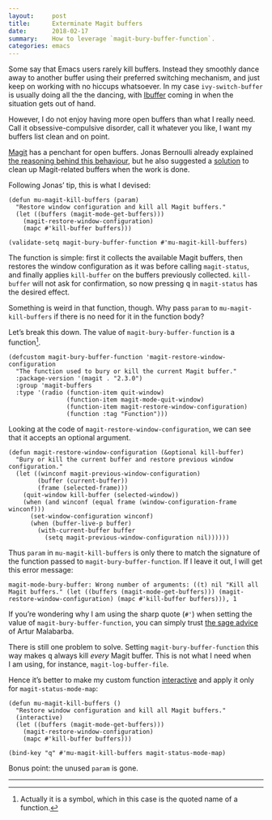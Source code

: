 ```yaml
---
layout:     post
title:      Exterminate Magit buffers
date:       2018-02-17
summary:    How to leverage `magit-bury-buffer-function`.
categories: emacs
---
```


Some say that Emacs users rarely kill buffers. Instead they smoothly dance away
to another buffer using their preferred switching mechanism, and just keep on
working with no hiccups whatsoever. In my case `ivy-switch-buffer` is usually
doing all the the dancing, with [Ibuffer](http://doc.endlessparentheses.com/Fun/ibuffer-mode.html) coming in when the situation gets out of
hand.

However, I do not enjoy having more open buffers than what I really need. Call
it obsessive-compulsive disorder, call it whatever you like, I want my buffers
list clean and on point.

[Magit](https://www.manueluberti.eu/emacs/2017/11/09/magit/) has a penchant for open buffers. Jonas Bernoulli already explained [the
reasoning behind this behaviour](https://github.com/magit/magit/issues/2124#issuecomment-125987469), but he also suggested a [solution](https://emacs.stackexchange.com/a/35832/5514) to clean up
Magit-related buffers when the work is done.

Following Jonas’ tip, this is what I devised:

``` emacs-lisp
(defun mu-magit-kill-buffers (param)
  "Restore window configuration and kill all Magit buffers."
  (let ((buffers (magit-mode-get-buffers)))
    (magit-restore-window-configuration)
    (mapc #'kill-buffer buffers)))

(validate-setq magit-bury-buffer-function #'mu-magit-kill-buffers)
```

The function is simple: first it collects the available Magit buffers, then
restores the window configuration as it was before calling `magit-status`, and
finally applies `kill-buffer` on the buffers previously collected. `kill-buffer`
will not ask for confirmation, so now pressing <kbd>q</kbd> in `magit-status` has the desired
effect.

Something is weird in that function, though. Why pass `param` to
`mu-magit-kill-buffers` if there is no need for it in the function body?

Let’s break this down. The value of `magit-bury-buffer-function` is a
function[^symbol].

``` emacs-lisp
(defcustom magit-bury-buffer-function 'magit-restore-window-configuration
  "The function used to bury or kill the current Magit buffer."
  :package-version '(magit . "2.3.0")
  :group 'magit-buffers
  :type '(radio (function-item quit-window)
                (function-item magit-mode-quit-window)
                (function-item magit-restore-window-configuration)
                (function :tag "Function")))
```

Looking at the code of `magit-restore-window-configuration`, we can see that it
accepts an optional argument.

``` emacs-lisp
(defun magit-restore-window-configuration (&optional kill-buffer)
  "Bury or kill the current buffer and restore previous window configuration."
  (let ((winconf magit-previous-window-configuration)
        (buffer (current-buffer))
        (frame (selected-frame)))
    (quit-window kill-buffer (selected-window))
    (when (and winconf (equal frame (window-configuration-frame winconf)))
      (set-window-configuration winconf)
      (when (buffer-live-p buffer)
        (with-current-buffer buffer
          (setq magit-previous-window-configuration nil))))))
```

Thus `param` in `mu-magit-kill-buffers` is only there to match the signature of the
function passed to `magit-bury-buffer-function`. If I leave it out, I will get
this error message:

``` emacs-lisp
magit-mode-bury-buffer: Wrong number of arguments: ((t) nil "Kill all Magit buffers." (let ((buffers (magit-mode-get-buffers))) (magit-restore-window-configuration) (mapc #'kill-buffer buffers))), 1
```

If you’re wondering why I am using the sharp quote (`#'`) when setting the value
of `magit-bury-buffer-function`, you can simply trust [the sage advice](http://endlessparentheses.com/get-in-the-habit-of-using-sharp-quote.html) of Artur
Malabarba.

There is still one problem to solve. Setting `magit-bury-buffer-function` this way
makes <kbd>q</kbd> always kill *every* Magit buffer. This is not what I need when I am using,
for instance, `magit-log-buffer-file`.

Hence it’s better to make my custom function [interactive](https://www.gnu.org/software/emacs/manual/html_node/elisp/Using-Interactive.html) and apply it only for
`magit-status-mode-map`:

``` emacs-lisp
(defun mu-magit-kill-buffers ()
  "Restore window configuration and kill all Magit buffers."
  (interactive)
  (let ((buffers (magit-mode-get-buffers)))
    (magit-restore-window-configuration)
    (mapc #'kill-buffer buffers)))

(bind-key "q" #'mu-magit-kill-buffers magit-status-mode-map)
```

Bonus point: the unused `param` is gone.

<hr/>

[^symbol]: Actually it is a symbol, which in this case is the quoted name of a
    function.
